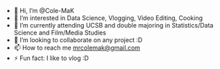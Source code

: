 - 👋 Hi, I’m @Cole-MaK
- 👀 I’m interested in Data Science, Vlogging, Video Editing, Cooking
- 🌱 I’m currently attending UCSB and double majoring in Statistics/Data Science and Film/Media Studies
- 💞️ I’m looking to collaborate on any project :D
- 📫 How to reach me mrcolemak@gmail.com
- ⚡ Fun fact: I like to vlog :D

<!---
Cole-MaK/Cole-MaK is a ✨ special ✨ repository because its `README.md` (this file) appears on your GitHub profile.
You can click the Preview link to take a look at your changes.
--->
